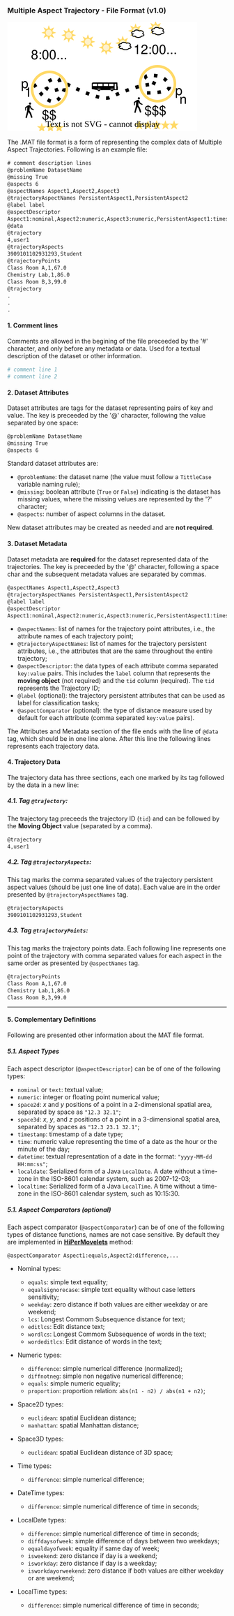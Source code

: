 ### Multiple Aspect Trajectory - File Format (v1.0)


![Multiple Aspect Trajectory!](/assets/mat.svg "Multiple Aspect Trajectory")


The .MAT file format is a form of representing the complex data of Multiple Aspect Trajectories. Following is an example file: 


```
# comment description lines
@problemName DatasetName
@missing True
@aspects 6
@aspectNames Aspect1,Aspect2,Aspect3
@trajectoryAspectNames PersistentAspect1,PersistentAspect2
@label label
@aspectDescriptor Aspect1:nominal,Aspect2:numeric,Aspect3:numeric,PersistentAspect1:timestamp,PersistentAspect2:nominal,tid:numeric,label:nominal
@data
@trajectory 
4,user1
@trajectoryAspects
3909101102931293,Student
@trajectoryPoints
Class Room A,1,67.0
Chemistry Lab,1,86.0
Class Room B,3,99.0
@trajectory 
.
.
.
```

#### 1. Comment lines

Comments are allowed in the begining of the file preceeded by the '#' character, and only before any metadata or data. Used for a textual description of the dataset or other information.

```Bash
# comment line 1
# comment line 2
```

#### 2. Dataset Attributes

Dataset attributes are tags for the dataset representing pairs of key and value. The key is preceeded by the '@' character, following the value separated by one space:

```
@problemName DatasetName
@missing True
@aspects 6
```

Standard dataset attributes are:
* `@problemName`: the dataset name (the value must follow a `TittleCase` variable naming rule);
* `@missing`: boolean attribute (`True` or `False`) indicating is the dataset has missing values, where the missing velues are represented by the '?' character;
* `@aspects`: number of aspect columns in the dataset.

New dataset attributes may be created as needed and are **not required**.

#### 3. Dataset Metadata

Dataset metadata are **required** for the dataset represented data of the trajectories. The key is preceeded by the '@' character, following a space char and the subsequent metadata values are separated by commas.

```
@aspectNames Aspect1,Aspect2,Aspect3
@trajectoryAspectNames PersistentAspect1,PersistentAspect2
@label label
@aspectDescriptor Aspect1:nominal,Aspect2:numeric,Aspect3:numeric,PersistentAspect1:timestamp,PersistentAspect2:nominal,tid:numeric,label:nominal
```

* `@aspectNames`: list of names for the trajectory point attributes, i.e., the attribute names of each trajectory point;
* `@trajectoryAspectNames`: list of names for the trajectory persistent attributes, i.e., the attributes that are the same throughout the entire trajectory;
* `@aspectDescriptor`: the data types of each attribute comma separated `key:value` pairs. This includes the `label` column that represents the **moving object** (not required) and the `tid` column (required). The `tid` represents the Trajectory ID;
* `@label` (optional): the trajectory persistent attributes that can be used as label for classification tasks;
* `@aspectComparator` (optional): the type of distance measure used by default for each attribute (comma separated `key:value` pairs).


The Attributes and Metadata section of the file ends with the line of `@data` tag, which should be in one line alone. After this line the following lines represents each trajectory data.

#### 4. Trajectory Data

The trajectory data has three sections, each one marked by its tag followed by the data in a new line:

##### 4.1. Tag `@trajectory`: 

The trajectory tag preceeds the trajectory ID (`tid`) and can be followed by the **Moving Object** value (separated by a comma).

```
@trajectory 
4,user1
```

##### 4.2. Tag `@trajectoryAspects`: 

This tag marks the comma separated values of the trajectory persistent aspect values (should be just one line of data). Each value are in the order presented by `@trajectoryAspectNames` tag.

```
@trajectoryAspects
3909101102931293,Student
```

##### 4.3. Tag `@trajectoryPoints`: 

This tag marks the trajectory points data. Each following line represents one point of the trajectory with comma separated values for each aspect in the same order as presented by `@aspectNames` tag. 

```
@trajectoryPoints
Class Room A,1,67.0
Chemistry Lab,1,86.0
Class Room B,3,99.0
```


---



#### 5. Complementary Definitions

Following are presented other information about the MAT file format.

##### 5.1. Aspect Types

Each aspect descriptor (`@aspectDescriptor`) can be of one of the following types:

* `nominal` or `text`: textual value;
* `numeric`: integer or floating point numerical value;
* `space2d`: *x* and *y* positions of a point in a 2-dimensional spatial area, separated by space as `"12.3 32.1"`;
* `space3d`: *x*, *y*, and *z* positions of a point in a 3-dimensional spatial area, separated by spaces as `"12.3 23.1 32.1"`;
* `timestamp`: timestamp of a date type;
* `time`: numeric value representing the time of a date as the hour or the minute of the day;
* `datetime`: textual representation of a date in the format: `"yyyy-MM-dd HH:mm:ss"`;
* `localdate`: Serialized form of a Java `LocalDate`. A date without a time-zone in the ISO-8601 calendar system, such as 2007-12-03;
* `localtime`: Serialized form of a Java `LocalTime`. A time without a time-zone in the ISO-8601 calendar system, such as 10:15:30.

##### 5.1. Aspect Comparators (optional)

Each aspect comparator (`@aspectComparator`) can be of one of the following types of distance functions, names are not case sensitive. By default they are implemented in **[HiPerMovelets](/method/HIPERMovelets)** method:

```
@aspectComparator Aspect1:equals,Aspect2:difference,...
```


* Nominal types:
    * `equals`: simple text equality;
    * `equalsignorecase`: simple text equality without case letters sensitivity;
    * `weekday`: zero distance if both values are either weekday or are weekend;
    * `lcs`: Longest Commom Subsequence distance for text;
    * `editlcs`: Edit distance text;
    * `wordlcs`: Longest Commom Subsequence of words in the text;
    * `wordeditlcs`: Edit distance of words in the text;


* Numeric types:
    * `difference`: simple numerical difference (normalized);
    * `diffnotneg`: simple non negative numerical difference;
    * `equals`: simple numeric equality;
    * `proportion`: proportion relation: `abs(n1 - n2) / abs(n1 + n2)`;

 
* Space2D types:
    * `euclidean`: spatial Euclidean distance;
    * `manhattan`: spatial Manhattan distance;


* Space3D types:
    * `euclidean`: spatial Euclidean distance of 3D space;


* Time types:
    * `difference`: simple numerical difference;


* DateTime types:
    * `difference`: simple numerical difference of time in seconds;


* LocalDate types:
    * `difference`: simple numerical difference of time in seconds;
    * `diffdaysofweek`: simple difference of days between two weekdays;
    * `equaldayofweek`: equality if same day of week;
    * `isweekend`: zero distance if day is a weekend;
    * `isworkday`: zero distance if day is a weekday;
    * `isworkdayorweekend`: zero distance if both values are either weekday or are weekend;


* LocalTime types:
    * `difference`: simple numerical difference of time in seconds;